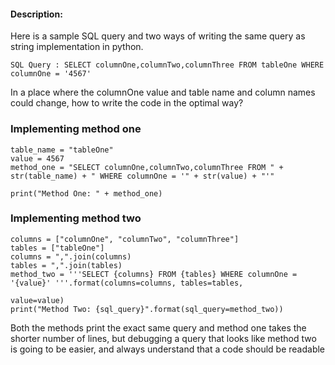 ####  Description:

Here is a sample SQL query and two ways of writing the same query as string implementation in python.

    SQL Query : SELECT columnOne,columnTwo,columnThree FROM tableOne WHERE columnOne = '4567'
 In a place where the columnOne value and table name and column names could change, how to write the code in the
 optimal way?


### Implementing method one

    table_name = "tableOne"
    value = 4567
    method_one = "SELECT columnOne,columnTwo,columnThree FROM " + str(table_name) + " WHERE columnOne = '" + str(value) + "'"
    
    print("Method One: " + method_one)
### Implementing method two

    columns = ["columnOne", "columnTwo", "columnThree"]
    tables = ["tableOne"]
    columns = ",".join(columns)
    tables = ",".join(tables)
    method_two = '''SELECT {columns} FROM {tables} WHERE columnOne = '{value}' '''.format(columns=columns, tables=tables,
                                                                                      value=value)
    print("Method Two: {sql_query}".format(sql_query=method_two))

Both the methods print the exact same query and method one takes the shorter number of lines, but debugging a query that looks like method two is going to be easier, and always understand that a code should be readable

